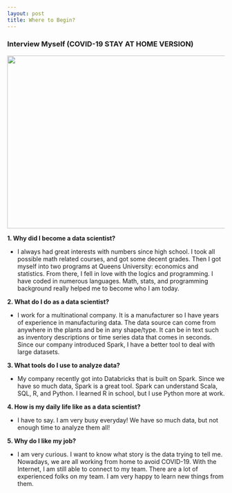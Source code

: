 ```yaml
---
layout: post
title: Where to Begin?
---
```

### Interview Myself (COVID-19 STAY AT HOME VERSION)

<p align="center">
  <img width="600" height="400" src="https://raw.githubusercontent.com/yanglusi/yanglusi.github.io/master/images/ds.jpg">
</p>

__1. Why did I become a data scientist?__

- I always had great interests with numbers since high school. I took all possible math related courses, and got some decent grades. Then I got myself into two programs at Queens University: economics and statistics. From there, I fell in love with the logics and programming. I have coded in numerous languages. Math, stats, and programming background really helped me to become who I am today. 

__2. What do I do as a data scientist?__

- I work for a multinational company. It is a manufacturer so I have years of experience in manufacturing data. The data source can come from anywhere in the plants and be in any shape/type. It can be in text such as inventory descriptions or time series data that comes in seconds. Since our company introduced Spark, I have a better tool to deal with large datasets. 

__3. What tools do I use to analyze data?__

- My company recently got into Databricks that is built on Spark. Since we have so much data, Spark is a great tool. Spark can understand Scala, SQL, R, and Python. I learned R in school, but I use Python more at work.

__4. How is my daily life like as a data scientist?__

- I have to say. I am very busy everyday! We have so much data, but not enough time to analyze them all! 

__5. Why do I like my job?__

- I am very curious. I want to know what story is the data trying to tell me. Nowadays, we are all working from home to avoid COVID-19. With the Internet, I am still able to connect to my team. There are a lot of experienced folks on my team. I am very happy to learn new things from them. 
